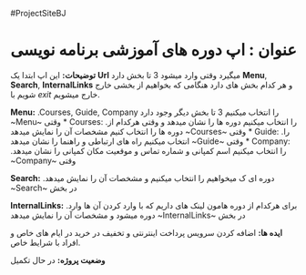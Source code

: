 #ProjectSiteBJ
# عنوان : اپ دوره های آموزشی برنامه نویسی

**توضیحات:**
این اپ ابتدا یک **Url** میگیرد وقتی وارد میشود 3 تا بخش دارد **Menu**, **Search**, **InternalLinks** و هر کدام بخش های دارد هنگامی که بخواهیم از بخشی خارج شویم با *exit* خارج میشویم.

**Menu:** .Courses, Guide, Company را انتخاب میکنیم 3 تا بخش دیگر وجود دارد ~Menu~ وقتی
    * Courses: .را انتخاب میکنیم دوره ها را نشان میدهد و وقتی هرکدام از دوره ها را انتخاب کنیم مشخصات آن را نمایش میدهد ~Courses~ وقتی
    * Guide: .را انتخاب میکنیم راه های ارتباطی و راهنما را نشان میدهد ~Guide~ وقتی 
    * Company: .را انتخاب میکنیم اسم کمپانی و شماره تماس و موقعیت مکان کمپانی را نشان میدهد ~Company~ وقتی
    
**Search:** .دوره ای ک میخواهیم را انتخاب میکنیم و مشخصات آن را نمایش میدهد ~Search~ در بخش

**InternalLinks:** .برای هرکدام از دوره هامون لینک های داریم که با وارد کردن آن ها وارد دوره میشود و مشخصات آن را نمایش میدهد ~InternalLinks~ در بخش 
    
**ایده ها:**
اضافه کردن سرویس پرداخت اینترنتی و تخفیف در خرید در ایام های خاص و افراد با شرایط خاص.

**وضعیت پروژه:**
در حال تکمیل
